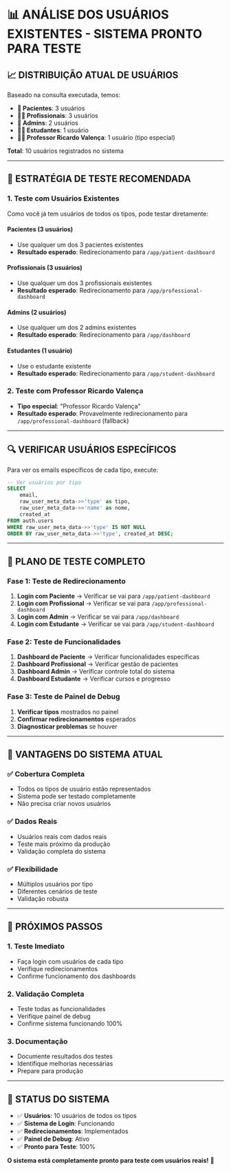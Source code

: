 # 📊 ANÁLISE DOS USUÁRIOS EXISTENTES - SISTEMA PRONTO PARA TESTE

## 📈 **DISTRIBUIÇÃO ATUAL DE USUÁRIOS**

Baseado na consulta executada, temos:

- **👤 Pacientes**: 3 usuários
- **👨‍⚕️ Profissionais**: 3 usuários  
- **👑 Admins**: 2 usuários
- **👨‍🎓 Estudantes**: 1 usuário
- **👨‍🏫 Professor Ricardo Valença**: 1 usuário (tipo especial)

**Total**: 10 usuários registrados no sistema

---

## 🧪 **ESTRATÉGIA DE TESTE RECOMENDADA**

### **1. Teste com Usuários Existentes**
Como você já tem usuários de todos os tipos, pode testar diretamente:

#### **Pacientes (3 usuários)**
- Use qualquer um dos 3 pacientes existentes
- **Resultado esperado**: Redirecionamento para `/app/patient-dashboard`

#### **Profissionais (3 usuários)**
- Use qualquer um dos 3 profissionais existentes
- **Resultado esperado**: Redirecionamento para `/app/professional-dashboard`

#### **Admins (2 usuários)**
- Use qualquer um dos 2 admins existentes
- **Resultado esperado**: Redirecionamento para `/app/dashboard`

#### **Estudantes (1 usuário)**
- Use o estudante existente
- **Resultado esperado**: Redirecionamento para `/app/student-dashboard`

### **2. Teste com Professor Ricardo Valença**
- **Tipo especial**: "Professor Ricardo Valença"
- **Resultado esperado**: Provavelmente redirecionamento para `/app/professional-dashboard` (fallback)

---

## 🔍 **VERIFICAR USUÁRIOS ESPECÍFICOS**

Para ver os emails específicos de cada tipo, execute:

```sql
-- Ver usuários por tipo
SELECT 
    email,
    raw_user_meta_data->>'type' as tipo,
    raw_user_meta_data->>'name' as nome,
    created_at
FROM auth.users 
WHERE raw_user_meta_data->>'type' IS NOT NULL
ORDER BY raw_user_meta_data->>'type', created_at DESC;
```

---

## 🎯 **PLANO DE TESTE COMPLETO**

### **Fase 1: Teste de Redirecionamento**
1. **Login com Paciente** → Verificar se vai para `/app/patient-dashboard`
2. **Login com Profissional** → Verificar se vai para `/app/professional-dashboard`
3. **Login com Admin** → Verificar se vai para `/app/dashboard`
4. **Login com Estudante** → Verificar se vai para `/app/student-dashboard`

### **Fase 2: Teste de Funcionalidades**
1. **Dashboard de Paciente** → Verificar funcionalidades específicas
2. **Dashboard Profissional** → Verificar gestão de pacientes
3. **Dashboard Admin** → Verificar controle total do sistema
4. **Dashboard Estudante** → Verificar cursos e progresso

### **Fase 3: Teste de Painel de Debug**
1. **Verificar tipos** mostrados no painel
2. **Confirmar redirecionamentos** esperados
3. **Diagnosticar problemas** se houver

---

## 🚀 **VANTAGENS DO SISTEMA ATUAL**

### **✅ Cobertura Completa**
- Todos os tipos de usuário estão representados
- Sistema pode ser testado completamente
- Não precisa criar novos usuários

### **✅ Dados Reais**
- Usuários reais com dados reais
- Teste mais próximo da produção
- Validação completa do sistema

### **✅ Flexibilidade**
- Múltiplos usuários por tipo
- Diferentes cenários de teste
- Validação robusta

---

## 📝 **PRÓXIMOS PASSOS**

### **1. Teste Imediato**
- Faça login com usuários de cada tipo
- Verifique redirecionamentos
- Confirme funcionamento dos dashboards

### **2. Validação Completa**
- Teste todas as funcionalidades
- Verifique painel de debug
- Confirme sistema funcionando 100%

### **3. Documentação**
- Documente resultados dos testes
- Identifique melhorias necessárias
- Prepare para produção

---

## 🎉 **STATUS DO SISTEMA**

- ✅ **Usuários**: 10 usuários de todos os tipos
- ✅ **Sistema de Login**: Funcionando
- ✅ **Redirecionamentos**: Implementados
- ✅ **Painel de Debug**: Ativo
- ✅ **Pronto para Teste**: 100%

**O sistema está completamente pronto para teste com usuários reais!** 🚀
